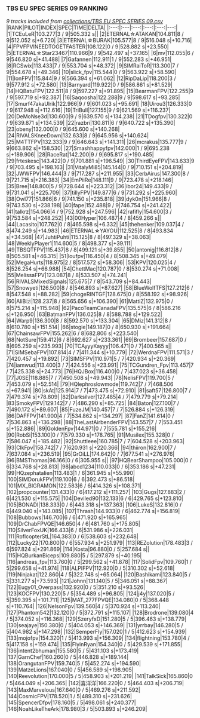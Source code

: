 ### TBS EU SPEC SERIES 09 RANKING
*9 tracks included from [collections/TBS EU SPEC SERIES 09.csv](/collections/TBS%20EU%20SPEC%20SERIES%2009.csv)*
|RANK|PILOT|INDEX|SPEC|TIME|DELTA|
|:---:|:---|:---:|:---:|:---:|---:|
|1|TCEuLeR|103.277|3 / 9|505.332 s||
|2|ETERNAL☆ATAKAN|104.811|8 / 9|512.052 s|+6.720|
|3|ETERNAL☆BURAK|105.577|8 / 9|516.048 s|+10.716|
|4|FPVFPVINEEDTOGETFASTER|108.122|0 / 9|528.882 s|+23.550|
|5|ETERNAL☆Star23467|110.966|9 / 9|542.497 s|+37.165|
|6|mv|112.055|6 / 9|546.820 s|+41.488|
|7|Gafannen|112.911|1 / 9|552.283 s|+46.951|
|8|RCSwix|113.433|7 / 9|553.704 s|+48.372|
|9|SIMRaiToR|113.300|7 / 9|554.678 s|+49.346|
|10|slick_fpv|115.544|0 / 9|563.922 s|+58.590|
|11|IonFPV|115.844|9 / 9|566.394 s|+61.062|
|12|RipDaLip|118.200|3 / 9|577.912 s|+72.580|
|13|Barnyard|119.922|0 / 9|586.861 s|+81.529|
|14|HQBatuFPV|122.511|8 / 9|597.227 s|+91.895|
|15|BearmanFPV|122.255|9 / 9|597.719 s|+92.387|
|16|Saqoosha|122.288|9 / 9|598.617 s|+93.285|
|17|Smurf47akaUlrik|122.966|9 / 9|601.023 s|+95.691|
|18|Uirou3|126.333|0 / 9|617.948 s|+112.616|
|19|TriBull|127.155|9 / 9|621.569 s|+116.237|
|20|DeMoNse3d|130.600|9 / 9|639.570 s|+134.238|
|21|TDogfpv|130.322|0 / 9|639.871 s|+134.539|
|22|razbri|130.811|6 / 9|640.722 s|+135.390|
|23|obeny|132.000|0 / 9|645.600 s|+140.268|
|24|RIVALSKneeDown|132.633|8 / 9|645.956 s|+140.624|
|25|M4TTFPV|132.333|9 / 9|646.643 s|+141.311|
|26|mcrakus|135.777|9 / 9|663.862 s|+158.530|
|27|Smashhappyfpv|142.000|1 / 9|695.238 s|+189.906|
|28|RaceRat|142.200|9 / 9|695.817 s|+190.485|
|29|frteskesc|143.422|0 / 9|701.881 s|+196.549|
|30|ThirdEyeFPV|143.633|9 / 9|703.495 s|+198.163|
|31|VitalyMi85|145.144|0 / 9|710.151 s|+204.819|
|32|JWWFPV|146.444|3 / 9|717.287 s|+211.955|
|33|CerbAirus|147.300|8 / 9|721.715 s|+216.383|
|34|EmPiiRe|148.111|9 / 9|723.478 s|+218.146|
|35|Bree|148.800|5 / 9|728.644 s|+223.312|
|36|ibor24|149.433|9 / 9|731.041 s|+225.709|
|37|tillyFPV|149.877|6 / 9|731.292 s|+225.960|
|38|Owl77|151.866|6 / 9|741.150 s|+235.818|
|39|dyk0n|151.966|8 / 9|743.530 s|+238.198|
|40|fape|152.488|9 / 9|746.754 s|+241.422|
|41|talkrz|154.066|4 / 9|752.928 s|+247.596|
|42|rafifly|154.600|3 / 9|753.584 s|+248.252|
|43|00Hyper|106.487|4 / 8|459.266 s||
|44|Lacasito|107.762|0 / 8|465.598 s|+6.332|
|45|thehenker|109.037|4 / 8|474.249 s|+14.983|
|46|ETERNAL☆YAYOU|112.525|8 / 8|493.834 s|+34.568|
|47|JuhtiPuhti|115.125|8 / 8|497.329 s|+38.063|
|48|WeeklyPlayer1|114.600|5 / 8|498.377 s|+39.111|
|49|TBSQTFPV|115.437|8 / 8|499.121 s|+39.855|
|50|antonig|116.812|8 / 8|505.581 s|+46.315|
|51|loufpv|116.450|4 / 8|508.345 s|+49.079|
|52|MegaHurts|118.975|2 / 8|517.572 s|+58.306|
|53|KPV|120.025|4 / 8|526.254 s|+66.988|
|54|ChettMac|120.787|0 / 8|530.274 s|+71.008|
|55|MelissaFPV|123.087|8 / 8|533.507 s|+74.241|
|56|RIVALSMixedSignals|125.675|7 / 8|543.709 s|+84.443|
|57|Snowyeti|126.500|8 / 8|546.893 s|+87.627|
|58|BlueWolfTFS|127.212|6 / 8|547.548 s|+88.282|
|59|chogeRINTGF|128.675|0 / 8|558.192 s|+98.926|
|60|AliB㋡|128.237|8 / 8|565.656 s|+106.390|
|61|MattiZ|132.975|0 / 8|575.214 s|+115.948|
|62|PacoTeamCanadaFPV|135.575|6 / 8|586.216 s|+126.950|
|63|BatmanFPV|136.025|8 / 8|588.788 s|+129.522|
|64|Warp9|136.300|8 / 8|592.570 s|+133.304|
|65|DMiz|141.312|8 / 8|610.780 s|+151.514|
|66|stogie|149.187|0 / 8|650.930 s|+191.664|
|67|ChainsawFPV|155.262|6 / 8|682.806 s|+223.540|
|68|NotSure|159.412|6 / 8|692.627 s|+233.361|
|69|Brombeer|157.687|0 / 8|695.259 s|+235.993|
|70|TCAyyyKayyy|106.471|0 / 7|400.565 s||
|71|SIMSebaFPV|107.814|4 / 7|411.344 s|+10.779|
|72|WerdnaFPV|111.571|3 / 7|420.457 s|+19.892|
|73|SIMSFPV|110.971|5 / 7|420.934 s|+20.369|
|74|iamwud|113.400|3 / 7|424.556 s|+23.991|
|75|TCGundren_Fpv|113.457|7 / 7|425.338 s|+24.773|
|76|HQJBox|116.400|0 / 7|437.023 s|+36.458|
|77|J0SE|118.885|7 / 7|450.508 s|+49.943|
|78|NelisFPV|119.700|5 / 7|453.079 s|+52.514|
|79|HQlephroslowmode|119.742|7 / 7|468.506 s|+67.941|
|80|skAt|125.914|7 / 7|473.475 s|+72.910|
|81|saft57|126.800|7 / 7|479.374 s|+78.809|
|82|Darksilver|127.485|4 / 7|479.779 s|+79.214|
|83|SmokyFPV|129.142|7 / 7|486.290 s|+85.725|
|84|Baton|127.100|7 / 7|490.172 s|+89.607|
|85|FuzeJM|140.457|7 / 7|526.884 s|+126.319|
|86|DAFFPV|141.900|4 / 7|534.862 s|+134.297|
|87|FanZ|141.614|0 / 7|536.863 s|+136.298|
|88|TheLastAirbenderFPV|143.557|7 / 7|553.451 s|+152.886|
|89|GoldenFpv|144.971|0 / 7|555.781 s|+155.216|
|90|RobSi|153.100|0 / 7|579.330 s|+178.765|
|91|Musilex|155.328|0 / 7|586.047 s|+185.482|
|92|Shuttleee|160.785|7 / 7|604.528 s|+203.963|
|93|ClkFpv|158.742|7 / 7|620.931 s|+220.366|
|94|thiiron|162.900|7 / 7|637.084 s|+236.519|
|95|GrOiLL|174.642|0 / 7|677.541 s|+276.976|
|96|BMSThomas|96.166|0 / 6|305.955 s||
|97|HQBearShampoo|105.000|0 / 6|334.768 s|+28.813|
|98|abcd1234|110.033|0 / 6|353.186 s|+47.231|
|99|HQzephatalien|113.483|1 / 6|361.945 s|+55.990|
|100|SIMDorukFPV|119.100|6 / 6|392.473 s|+86.518|
|101|MX_BIGRAMON|122.583|6 / 6|414.326 s|+108.371|
|102|propcounter|131.433|0 / 6|417.212 s|+111.257|
|103|Gugs|127.883|2 / 6|421.530 s|+115.575|
|104|Deviled90|132.133|6 / 6|429.765 s|+123.810|
|105|BONADI|138.333|0 / 6|443.318 s|+137.363|
|106|LukeS|132.816|0 / 6|449.040 s|+143.085|
|107|Thrash|144.933|0 / 6|462.774 s|+156.819|
|108|Bubbows|146.700|6 / 6|471.920 s|+165.965|
|109|DrChabFPVQE|146.650|4 / 6|481.760 s|+175.805|
|110|SilverFoxUK|166.433|6 / 6|531.986 s|+226.031|
|111|RoflcopterStL|164.383|0 / 6|538.603 s|+232.648|
|112|Lucky22|170.800|0 / 6|557.934 s|+251.979|
|113|REZolution|178.483|3 / 6|597.824 s|+291.869|
|114|Kosta|96.880|0 / 5|257.684 s||
|115|HQBurkanBiceps|109.880|5 / 5|297.879 s|+40.195|
|116|andreas_fpv|113.760|0 / 5|299.562 s|+41.878|
|117|SolidFpv|109.760|1 / 5|299.658 s|+41.974|
|118|ALPIFPV|112.920|0 / 5|310.302 s|+52.618|
|119|Ninjakat|122.860|4 / 5|322.748 s|+65.064|
|120|Bashikami|123.840|5 / 5|331.277 s|+73.593|
|121|Johnn|131.140|5 / 5|346.051 s|+88.367|
|122|Eugy01_Overpass|132.920|0 / 5|351.210 s|+93.526|
|123|KOCFPV|130.220|5 / 5|354.489 s|+96.805|
|124|j4y|137.020|5 / 5|359.395 s|+101.711|
|125|MAT_277FPVQE|134.080|0 / 5|368.448 s|+110.764|
|126|NelsonFpv|139.560|4 / 5|370.924 s|+113.240|
|127|Phantom542|132.120|0 / 5|372.791 s|+115.107|
|128|Brodrone|139.080|4 / 5|374.052 s|+116.368|
|129|SzeryfxD|151.280|5 / 5|396.463 s|+138.779|
|130|seajaye|150.380|0 / 5|404.053 s|+146.369|
|131|yrrbay|146.280|5 / 5|404.982 s|+147.298|
|132|SemperFly|157.020|1 / 5|412.623 s|+154.939|
|133|mojofpv|154.320|1 / 5|413.993 s|+156.309|
|134|flightning|153.780|4 / 5|417.158 s|+159.474|
|135|FlyinRyan|154.340|0 / 5|429.539 s|+171.855|
|136|intent2bhuman|155.580|5 / 5|431.103 s|+173.419|
|137|GarnChef|160.260|0 / 5|446.828 s|+189.144|
|138|OrangutanFPV|159.740|5 / 5|452.274 s|+194.590|
|139|MatzeLions|167.040|0 / 5|456.589 s|+198.905|
|140|Reevolution|170.000|5 / 5|458.903 s|+201.219|
|141|TalkSick|165.860|0 / 5|464.049 s|+206.365|
|142|喜洋洋|166.220|0 / 5|464.403 s|+206.719|
|143|MaxMarvelous|167.640|0 / 5|469.276 s|+211.592|
|144|CosmicFPV|178.520|1 / 5|489.310 s|+231.626|
|145|SpencerDfpv|178.160|5 / 5|498.061 s|+240.377|
|146|NoahLikeTheArk|178.980|3 / 5|503.893 s|+246.209|
